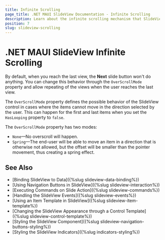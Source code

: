 ```yaml
---
title: Infinite Scrolling
page_title: .NET MAUI SlideView Documentation - Infinite Scrolling
description: Learn about the infinite scrolling mechanism that SlideView control provides.
position: 7
slug: slideview-scrolling
---
```


# .NET MAUI SlideView Infinite Scrolling

By default, when you reach the last view, the **Next** slide button won't do anything. You can change this behavior through the `OverScrollMode` property and allow repeating of the views when the user reaches the last view.

The `OverScrollMode` property defines the possible behavior of the SlideView control in cases where the items cannot move in the direction selected by the user. This can happen for the first and last items when you set the `HasLooping` property to `false`.

The `OverScrollMode` property has two modes:

* `None`&mdash;No overscroll will happen.
* `Spring`&mdash;The end-user will be able to move an item in a direction that is otherwise not allowed, but the offset will be smaller than the pointer movement, thus creating a spring effect.

## See Also

- [Binding SlideView to Data]({%slug slideview-data-binding%})
- [Using Navigation Buttons in SlideView]({%slug slideview-interaction%})
- [Executing Commands on Slide Action]({%slug slideview-commands%})
- [Handling the SlideView Events]({%slug slideview-events%})
- [Using an Item Template in SlideView]({%slug slideview-item-template%})
- [Changing the SlideView Appearance through a Control Template]({%slug slideview-control-template%})
- [Styling the SlideView Component]({%slug slideview-navigation-buttons-styling%})
- [Styling the SlideView Indicators]({%slug indicators-styling%})
